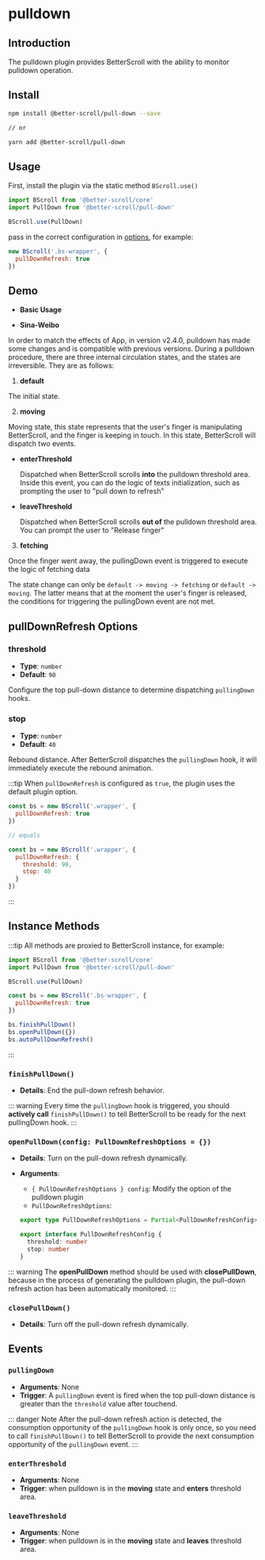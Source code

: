 # pulldown

## Introduction

The pulldown plugin provides BetterScroll with the ability to monitor pulldown operation.

## Install

```bash
npm install @better-scroll/pull-down --save

// or

yarn add @better-scroll/pull-down
```

## Usage

First, install the plugin via the static method `BScroll.use()`

```js
import BScroll from '@better-scroll/core'
import PullDown from '@better-scroll/pull-down'

BScroll.use(PullDown)
```

pass in the correct configuration in [options](./pulldown.html#pulldownrefresh-options), for example:

```js
new BScroll('.bs-wrapper', {
  pullDownRefresh: true
})
```

## Demo

- **Basic Usage**

<demo qrcode-url="pulldown/default" :render-code="true">
  <template slot="code-template">
    <<< @/examples/vue/components/pulldown/default.vue?template
  </template>
  <template slot="code-script">
    <<< @/examples/vue/components/pulldown/default.vue?script
  </template>
  <template slot="code-style">
    <<< @/examples/vue/components/pulldown/default.vue?style
  </template>
  <pulldown-default slot="demo"></pulldown-default>
</demo>

- **Sina-Weibo <Badge text='2.4.0' />**

<demo qrcode-url="pulldown/sina">
  <template slot="code-template">
    <<< @/examples/vue/components/pulldown/sina-weibo.vue?template
  </template>
  <template slot="code-script">
    <<< @/examples/vue/components/pulldown/sina-weibo.vue?script
  </template>
  <template slot="code-style">
    <<< @/examples/vue/components/pulldown/sina-weibo.vue?style
  </template>
  <pulldown-sina-weibo slot="demo"></pulldown-sina-weibo>
</demo>

In order to match the effects of App, in version v2.4.0, pulldown has made some changes and is compatible with previous versions. During a pulldown procedure, there are three internal circulation states, and the states are irreversible. They are as follows:

1. **default**

  The initial state.

2. **moving**

  Moving state, this state represents that the user's finger is manipulating BetterScroll, and the finger is keeping in touch. In this state, BetterScroll will dispatch two events.

  - **enterThreshold**

    Dispatched when BetterScroll scrolls **into** the pulldown threshold area. Inside this event, you can do the logic of texts initialization, such as prompting the user to "pull down to refresh"
  
  - **leaveThreshold**

    Dispatched when BetterScroll scrolls **out of** the pulldown threshold area. You can prompt the user to "Release finger"

3. **fetching**

  Once the finger went away, the pullingDown event is triggered to execute the logic of fetching data

The state change can only be `default -> moving -> fetching` or `default -> moving`. The latter means that at the moment the user's finger is released, the conditions for triggering the pullingDown event are not met.

## pullDownRefresh Options

### threshold

  - **Type**: `number`
  - **Default**: `90`

  Configure the top pull-down distance to determine dispatching `pullingDown` hooks.

### stop

  - **Type**: `number`
  - **Default**: `40`

  Rebound distance. After BetterScroll dispatches the `pullingDown` hook, it will immediately execute the rebound animation.

:::tip
When `pullDownRefresh` is configured as `true`, the plugin uses the default plugin option.

```js
const bs = new BScroll('.wrapper', {
  pullDownRefresh: true
})

// equals

const bs = new BScroll('.wrapper', {
  pullDownRefresh: {
    threshold: 90,
    stop: 40
  }
})
```
:::

## Instance Methods

:::tip
All methods are proxied to BetterScroll instance, for example:

```js
import BScroll from '@better-scroll/core'
import PullDown from '@better-scroll/pull-down'

BScroll.use(PullDown)

const bs = new BScroll('.bs-wrapper', {
  pullDownRefresh: true
})

bs.finishPullDown()
bs.openPullDown({})
bs.autoPullDownRefresh()
```
:::

### `finishPullDown()`

  - **Details**: End the pull-down refresh behavior.

  ::: warning
  Every time the `pullingDown` hook is triggered, you should **actively call** `finishPullDown()` to tell BetterScroll to be ready for the next pullingDown hook.
  :::

### `openPullDown(config: PullDownRefreshOptions = {})`

  - **Details**: Turn on the pull-down refresh dynamically.
  - **Arguments**:
    - `{ PullDownRefreshOptions } config`: Modify the option of the pulldown plugin
    - `PullDownRefreshOptions`:

    ```typescript
    export type PullDownRefreshOptions = Partial<PullDownRefreshConfig> | true

    export interface PullDownRefreshConfig {
      threshold: number
      stop: number
    }
    ```

  ::: warning
  The **openPullDown** method should be used with **closePullDown**, because in the process of generating the pulldown plugin, the pull-down refresh action has been automatically monitored.
  :::

### `closePullDown()`

  - **Details**: Turn off the pull-down refresh dynamically.

## Events

### `pullingDown`

  - **Arguments**: None
  - **Trigger**: A `pullingDown` event is fired when the top pull-down distance is greater than the `threshold` value after touchend.

::: danger Note
After the pull-down refresh action is detected, the consumption opportunity of the `pullingDown` hook is only once, so you need to call `finishPullDown()` to tell BetterScroll to provide the next consumption opportunity of the `pullingDown` event.
:::

### `enterThreshold` <Badge text='2.4.0' />

  - **Arguments**: None
  - **Trigger**: when pulldown is in the **moving** state and **enters** threshold area.

### `leaveThreshold` <Badge text='2.4.0' />

  - **Arguments**: None
  - **Trigger**: when pulldown is in the **moving** state and **leaves** threshold area.